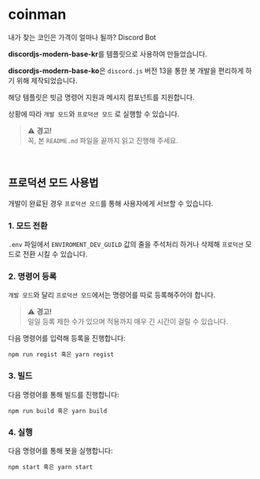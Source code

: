 # coinman
내가 찾는 코인은 가격이 얼마나 될까? Discord Bot

**discordjs-modern-base-kr**를 템플릿으로 사용하여 만들었습니다.

**discordjs-modern-base-ko**은 `discord.js` 버전 13을 통한 봇 개발을 편리하게 하기 위해 제작되었습니다.

해당 템플릿은 빗금 명령어 지원과 메시지 컴포넌트를 지원합니다.

상황에 따라 `개발 모드`와 `프로덕션 모드` 로 실행할 수 있습니다.

> :warning: **경고!**\
> 꼭, 본 `README.md` 파일을 끝까지 읽고 진행해 주세요.

<br />

## 프로덕션 모드 사용법
개발이 완료된 경우 `프로덕션 모드`를 통해 사용자에게 서브할 수 있습니다.

### 1. 모드 전환
`.env` 파일에서 `ENVIROMENT_DEV_GUILD` 값의 줄을 주석처리 하거나 삭제해 `프로덕션` 모드로 전환 시킬 수 있습니다.

### 2. 명령어 등록
`개발 모드`와 달리 `프로덕션 모드`에서는 명령어를 따로 등록해주어야 합니다.

> :warning: **경고!**\
> 일일 등록 제한 수가 있으며 적용까지 매우 긴 시간이 걸릴 수 있습니다.

다음 명령어를 입력해 등록을 진행합니다:
```
npm run regist 혹은 yarn regist
```

### 3. 빌드
다음 명령어를 통해 빌드를 진행합니다:
```
npm run build 혹은 yarn build
```

### 4. 실행
다음 명령어를 통해 봇을 실행합니다:
```
npm start 혹은 yarn start
```
